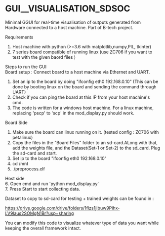 # GUI__VISUALISATION_SDSOC
Minimal GGUI for real-time visualisation of outputs generated from Hardware connected to a host machine. Part of B-tech project.  

Requirements
  1. Host machine with python (>=3.6 with matplotlib,numpy,PIL, tkinter)
  2. 7 series board compatible of running linux (use ZC706 if you want to test with the given baord files )

Steps to run the GUI  
Board setup : Connect board to a host machine via Ethernet and UART. 
  1. Set an ip to the board by  doing "ifconfig eth0 192.168.0.10" (This can be done by booting linux on the board and sending the command through UART)
  2. Check if you can ping the board at this IP from your host machine's cmd.
  3. The code is written for a windows host machine. For a linux machine, replacing 'pscp' to 'scp' in the mod_display.py should work.  
  
Board Side
1. Make sure the board can linux running on it. (tested config : ZC706 with petalinux)
2. Copy the files in the "Board Files" folder to an sd-card.ALong with that, add the weights file, and the Dataset(Set-1 or Set-2) to the sd_card. Plug the sd-card and start.
3. Set ip to the board "ifconfig eth0 192.168.0.10"
4. cd /mnt
5. ./preprocess.elf  

Host side  
6. Open cmd and run 'python mod_display.py'  
7. Press Start to start collecting data.

Dataset to copy to sd-card for testing + trained weights can be found in :

https://drive.google.com/drive/folders/1flzs1jIbuw9Pihx-LV9laus2SOMgN1Br?usp=sharing



You can modify this code to visualize whatever type of data you want while keeping the overall framework intact.
